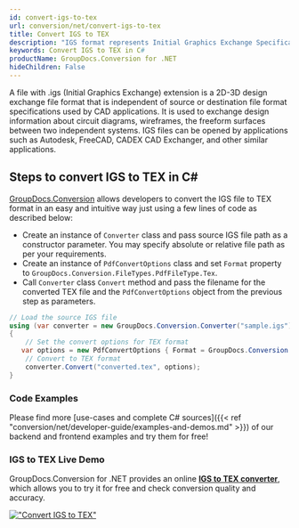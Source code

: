 ```yaml
---
id: convert-igs-to-tex
url: conversion/net/convert-igs-to-tex
title: Convert IGS to TEX
description: "IGS format represents Initial Graphics Exchange Specification (IGES) with .igs extension. Learn how to convert IGS to TEX file programmatically in C# language using GroupDocs.Conversion for .NET library."
keywords: Convert IGS to TEX in C#
productName: GroupDocs.Conversion for .NET
hideChildren: False
---
```


A file with .igs (Initial Graphics Exchange) extension is a 2D-3D design exchange file format that is independent of source or destination file format specifications used by CAD applications. It is used to exchange design information about circuit diagrams, wireframes, the freeform surfaces between two independent systems. IGS files can be opened by applications such as Autodesk, FreeCAD, CADEX CAD Exchanger, and other similar applications.

## Steps to convert IGS to TEX in C#

[GroupDocs.Conversion](https://products.groupdocs.com/conversion/net) allows developers to convert the IGS file to TEX format in an easy and intuitive way just using a few lines of code as described below:

* Create an instance of `Converter` class and pass source IGS file path as a constructor parameter. You may specify absolute or relative file path as per your requirements. 
* Create an instance of `PdfConvertOptions` class and set `Format` property to `GroupDocs.Conversion.FileTypes.PdfFileType.Tex`.
* Call `Converter` class `Convert` method and pass the filename for the converted TEX file and the `PdfConvertOptions` object from the previous step as parameters.

```csharp
// Load the source IGS file
using (var converter = new GroupDocs.Conversion.Converter("sample.igs"))
{
    // Set the convert options for TEX format
   var options = new PdfConvertOptions { Format = GroupDocs.Conversion.FileTypes.PdfFileType.Tex };
    // Convert to TEX format
    converter.Convert("converted.tex", options);
}
```

### Code Examples

Please find more [use-cases and complete C# sources]({{< ref "conversion/net/developer-guide/examples-and-demos.md" >}}) of our backend and frontend examples and try them for free!

### IGS to TEX Live Demo

GroupDocs.Conversion for .NET provides an online [**IGS to TEX converter**](https://products.groupdocs.app/conversion/igs-to-tex), which allows you to try it for free and check conversion quality and accuracy.

[!["Convert IGS to TEX"](conversion/net/images/convert-to-tex/convert-igs-to-tex.png)](https://products.groupdocs.app/conversion/igs-to-tex)